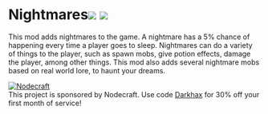 # Nightmares[![](http://cf.way2muchnoise.eu/279312.svg)](https://minecraft.curseforge.com/projects/nightmares) [![](http://cf.way2muchnoise.eu/versions/279312.svg)](https://minecraft.curseforge.com/projects/nightmares)
This mod adds nightmares to the game. A nightmare has a 5% chance of happening every time a player goes to sleep. Nightmares can do a variety of things to the player, such as spawn mobs, give potion effects, damage the player, among other things. This mod also adds several nightmare mobs based on real world lore, to haunt your dreams.

[![Nodecraft](https://i.imgur.com/sz9PUmK.png)](https://nodecraft.com/r/darkhax)    
This project is sponsored by Nodecraft. Use code [Darkhax](https://nodecraft.com/r/darkhax) for 30% off your first month of service!

